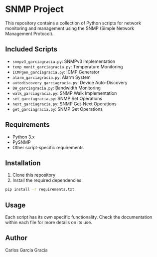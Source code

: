 # SNMP Project

This repository contains a collection of Python scripts for network monitoring and management using the SNMP (Simple Network Management Protocol).

## Included Scripts

- `snmpv3_garciagracia.py`: SNMPv3 Implementation
- `temp_monit_garciagracia.py`: Temperature Monitoring
- `ICMPgen_garciagracia.py`: ICMP Generator
- `alarm_garciagracia.py`: Alarm System
- `autodiscovery_garciagracia.py`: Device Auto-Discovery
- `BW_garciagracia.py`: Bandwidth Monitoring
- `walk_garciagracia.py`: SNMP Walk Implementation
- `set_garciagracia.py`: SNMP Set Operations
- `next_garciagracia.py`: SNMP Get-Next Operations
- `get_garciagracia.py`: SNMP Get Operations

## Requirements

- Python 3.x
- PySNMP
- Other script-specific requirements

## Installation

1. Clone this repository
2. Install the required dependencies:
```bash
pip install -r requirements.txt
```

## Usage

Each script has its own specific functionality. Check the documentation within each file for more details on its use.

## Author

Carlos García Gracia
